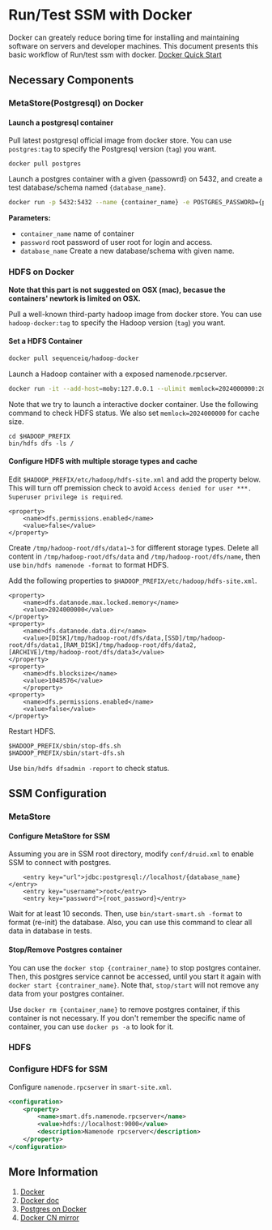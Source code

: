 # Run/Test SSM with Docker

Docker can greately reduce boring time for installing and maintaining software on servers and developer machines. This document presents this basic workflow of Run/test ssm with docker. [Docker Quick Start](https://docs.docker.com/get-started/)


## Necessary Components

### MetaStore(Postgresql) on Docker

#### Launch a postgresql container

Pull latest postgresql official image from docker store. You can use `postgres:tag` to specify the Postgresql version (`tag`) you want.

```
docker pull postgres
```

Launch a postgres container with a given {passowrd} on 5432, and create a test database/schema named `{database_name}`.

```bash
docker run -p 5432:5432 --name {container_name} -e POSTGRES_PASSWORD={password} -e POSTGRES_DB={database_name} -d postgres:latest
```
**Parameters:**

- `container_name` name of container
- `password` root password of user root for login and access.
-  `database_name` Create a new database/schema with given name.

### HDFS on Docker

**Note that this part is not suggested on OSX (mac), becasue the containers' newtork is limited on OSX.**

Pull a well-known third-party hadoop image from docker store. You can use `hadoop-docker:tag` to specify the Hadoop version (`tag`) you want.

#### Set a HDFS Container
```bash
docker pull sequenceiq/hadoop-docker
```

Launch a Hadoop container with a exposed namenode.rpcserver.

```bash
docker run -it --add-host=moby:127.0.0.1 --ulimit memlock=2024000000:2024000000 -p 9000:9000 --name=hadoop sequenceiq/hadoop-docker /etc/bootstrap.sh -bash
```
Note that we try to launch a interactive docker container. Use the following command to check HDFS status. We also set `memlock=2024000000` for cache size.

```
cd $HADOOP_PREFIX
bin/hdfs dfs -ls /
```

#### Configure HDFS with multiple storage types and cache
Edit `$HADOOP_PREFIX/etc/hadoop/hdfs-site.xml` and add the property below. This will turn off premission check to avoid `Access denied for user ***. Superuser privilege is required`.

```
<property>
    <name>dfs.permissions.enabled</name>
    <value>false</value>
</property>
```

Create `/tmp/hadoop-root/dfs/data1~3` for different storage types. Delete all content in `/tmp/hadoop-root/dfs/data` and `/tmp/hadoop-root/dfs/name`, then use `bin/hdfs namenode -format` to format HDFS.

Add the following properties to `$HADOOP_PREFIX/etc/hadoop/hdfs-site.xml`.

```
<property>
	<name>dfs.datanode.max.locked.memory</name>
	<value>2024000000</value>
</property>
<property>
	<name>dfs.datanode.data.dir</name>
	<value>[DISK]/tmp/hadoop-root/dfs/data,[SSD]/tmp/hadoop-root/dfs/data1,[RAM_DISK]/tmp/hadoop-root/dfs/data2,[ARCHIVE]/tmp/hadoop-root/dfs/data3</value>
</property>
<property>
	<name>dfs.blocksize</name>
	<value>1048576</value>
	</property>
<property>
	<name>dfs.permissions.enabled</name>
	<value>false</value>
</property>
```


Restart HDFS.
```
$HADOOP_PREFIX/sbin/stop-dfs.sh
$HADOOP_PREFIX/sbin/start-dfs.sh
```

Use `bin/hdfs dfsadmin -report` to check status.

## SSM Configuration

### MetaStore

#### Configure MetaStore for SSM

Assuming you are in SSM root directory, modify `conf/druid.xml` to enable SSM to connect with postgres.

```
	<entry key="url">jdbc:postgresql://localhost/{database_name}</entry>
	<entry key="username">root</entry>
	<entry key="password">{root_password}</entry>
```
Wait for at least 10 seconds. Then, use `bin/start-smart.sh -format` to format (re-init) the database. Also, you can use this command to clear all data in database in tests.

#### Stop/Remove Postgres container

You can use the `docker stop {contrainer_name}` to stop postgres container. Then, this postgres service cannot be accessed, until you start it again with `docker start {contrainer_name}`. Note that, `stop/start` will not remove any data from your postgres container.

Use `docker rm {container_name}` to remove postgres container, if this container is not necessary. If you don't remember the specific name of container, you can use `docker ps -a` to look for it.


### HDFS

### Configure HDFS for SSM

Configure `namenode.rpcserver` in `smart-site.xml`.

```xml
<configuration>
    <property>
        <name>smart.dfs.namenode.rpcserver</name>
        <value>hdfs://localhost:9000</value>
        <description>Namenode rpcserver</description>
    </property>
</configuration>
```

## More Information

1. [Docker](https://www.docker.com/)
2. [Docker doc](https://docs.docker.com/)
3. [Postgres on Docker](https://store.docker.com/images/postgres)
4. [Docker CN mirror](https://www.docker-cn.com/registry-mirror) 

